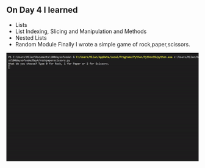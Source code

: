 ## On Day 4 I learned 
- Lists
- List Indexing, Slicing and Manipulation and Methods
- Nested Lists
- Random Module
Finally I wrote a simple game of rock,paper,scissors.

![Rock Paper Scissors](https://github.com/milandeepak/100DaysofCode/blob/2548c084cdc55db1bd440c4dee59924354df5536/Day4/Day4.gif)
